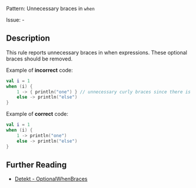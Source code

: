 Pattern: Unnecessary braces in `when`

Issue: -

## Description

This rule reports unnecessary braces in when expressions. These optional braces should be removed.

Example of **incorrect** code:

```kotlin
val i = 1
when (i) {
    1 -> { println("one") } // unnecessary curly braces since there is only one statement
    else -> println("else")
}
```

Example of **correct** code:

```kotlin
val i = 1
when (i) {
    1 -> println("one")
    else -> println("else")
}
```

## Further Reading

* [Detekt - OptionalWhenBraces](https://arturbosch.github.io/detekt/style.html#optionalwhenbraces)